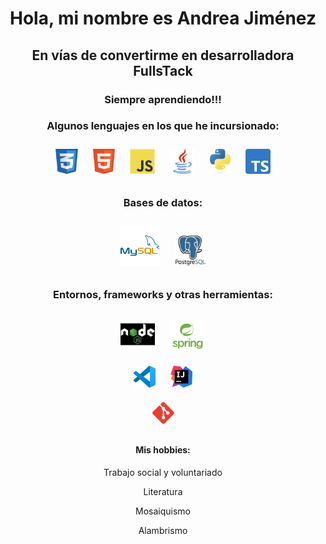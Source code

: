 <h1 align="center">Hola, mi nombre es Andrea Jiménez</h1>
<h2 align="center">En vías de convertirme en desarrolladora FullsTack</h2>
<h3 align="center">Siempre aprendiendo!!!</h3>
<h3 align="center">Algunos lenguajes en los que he incursionado: </h3>

<div align="center">

<img src="assets/l-css.png" alt="CSS" height="40px" style="margin: 10px;"/>
<img src="assets/l-html.png" alt="HTML" height="40px" style="margin: 10px;"/>
<img src="assets/l-javascript.svg" alt="JS" height="40px" style="margin: 10px;"/>
<img src="assets/java.png" alt="TS" height="40px" style="margin: 10px;"/>
<img src="assets/python.png" alt="TS" height="40px" style="margin: 10px;"/>
<img src="assets/l-typescript.svg" alt="TS" height="40px" style="margin: 10px;"/>



<h3 align="center">Bases de datos: </h3>
<img src="assets/t-mysql.svg" alt="TS" height="65px" style="margin: 10px;"/>
<img src="assets/postgresql.png" alt="TS" height="50px" style="margin: 10px;"/>

<h3 align="center">Entornos, frameworks y otras herramientas: </h3>
<img src="assets/t-node.png" alt="TS" height="55px" style="margin: 10px;"/>
<img src="assets/springboot.png" alt="TS" height="50px" style="margin: 10px;"/>
</br>

<img src="assets/t-vs-code.png" alt="TS" height="35px" style="margin: 10px;"/>
<img src="assets/intellij.svg" alt="TS" height="35px" style="margin: 10px;"/>
</br>
<img src="assets/t-git.svg" alt="TS" height="35px" style="margin: 10px;"/>




<h4>Mis hobbies:</h4>
<p>Trabajo social y voluntariado</p>
<p>Literatura</p>
<p>Mosaiquismo</p>
<p>Alambrismo</p>

</div>


